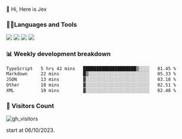  👋 Hi, Here is Jex

 

### 🧑‍💻Languages and Tools

<code><a href="https://react.dev"><img src="https://api.iconify.design/logos:react.svg" /></a></code>
<code><a href="https://github.com/vuejs/core"><img src="https://api.iconify.design/logos:vue.svg" /></a></code> 
<code><a href="https://github.com/microsoft/TypeScript"><img src="https://api.iconify.design/logos:typescript-icon.svg" /></a></code>
<code><a href="https://threejs.org/"><img src="https://api.iconify.design/logos:threejs.svg" /></a></code>

### 📊 Weekly development breakdown

<!--START_SECTION:waka-->

```txt
TypeScript   5 hrs 42 mins   ████████████████████▒░░░░   81.45 %
Markdown     22 mins         █▒░░░░░░░░░░░░░░░░░░░░░░░   05.33 %
JSON         13 mins         ▓░░░░░░░░░░░░░░░░░░░░░░░░   03.18 %
Other        10 mins         ▓░░░░░░░░░░░░░░░░░░░░░░░░   02.51 %
XML          10 mins         ▓░░░░░░░░░░░░░░░░░░░░░░░░   02.48 %
```

<!--END_SECTION:waka-->


### 👀 Visitors Count

![gh_visitors](https://profile-counter.glitch.me/jexlau/count.svg)

start at 06/10/2023.
